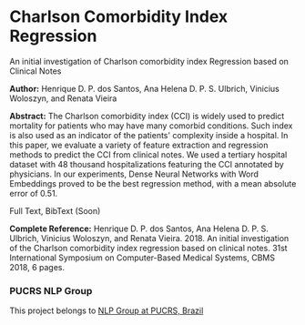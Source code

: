 # Charlson Comorbidity Index Regression
An initial investigation of Charlson comorbidity index Regression based on Clinical Notes

**Author:** Henrique D. P. dos Santos, Ana Helena D. P. S. Ulbrich, Vinicius Woloszyn, and Renata Vieira

**Abstract:** The Charlson comorbidity index (CCI) is widely used to predict mortality for patients who may have many comorbid conditions. Such index is also used as an indicator of the patients' complexity inside a hospital. In this paper, we evaluate a variety of feature extraction and regression methods to predict the CCI from clinical notes. We used a tertiary hospital dataset with 48 thousand hospitalizations featuring the CCI annotated by physicians. In our experiments, Dense Neural Networks with Word Embeddings proved to be the best regression method, with a mean absolute error of 0.51.

Full Text, BibText (Soon)

**Complete Reference:** Henrique D. P. dos Santos, Ana Helena D. P. S. Ulbrich, Vinicius Woloszyn, and Renata Vieira. 2018. An initial investigation of the Charlson comorbidity index regression based on clinical notes. 31st International Symposium on Computer-Based Medical Systems, CBMS 2018, 6 pages.

### PUCRS NLP Group
This project belongs to [NLP Group at PUCRS, Brazil](http://www.inf.pucrs.br/linatural/)
